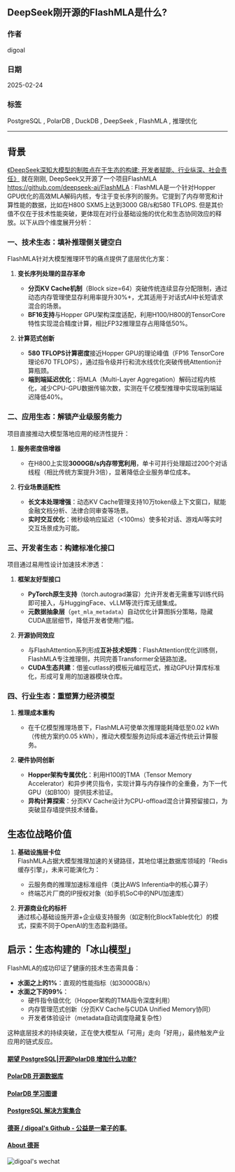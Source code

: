 ## DeepSeek刚开源的FlashMLA是什么?  
          
### 作者          
digoal          
          
### 日期          
2025-02-24          
          
### 标签          
PostgreSQL , PolarDB , DuckDB , DeepSeek , FlashMLA , 推理优化  
          
----          
          
## 背景   
[《DeepSeek深知大模型的制胜点在于生态的构建: 开发者赋能、行业纵深、社会责任》](../202502/20250224_01.md) 就在刚刚, DeepSeek又开源了一个项目FlashMLA https://github.com/deepseek-ai/FlashMLA : FlashMLA是一个针对Hopper GPU优化的高效MLA解码内核，专注于变长序列的服务。它提到了内存带宽和计算性能的数据，比如在H800 SXM5上达到3000 GB/s和580 TFLOPS. 但是其价值不仅在于技术性能突破，更体现在对行业基础设施的优化和生态协同效应的释放。以下从四个维度展开分析：  
  
### 一、技术生态：填补推理侧关键空白  
FlashMLA针对大模型推理环节的痛点提供了底层优化方案：  
1. **变长序列处理的显存革命**    
   - **分页KV Cache机制**（Block size=64）突破传统连续显存分配限制，通过动态内存管理使显存利用率提升30%+，尤其适用于对话式AI中长短请求混合的场景。  
   - **BF16支持**与Hopper GPU架构深度适配，利用H100/H800的TensorCore特性实现混合精度计算，相比FP32推理显存占用降低50%。  
  
2. **计算范式创新**    
   - **580 TFLOPS计算密度**接近Hopper GPU的理论峰值（FP16 TensorCore理论670 TFLOPS），通过指令级并行和流水线优化突破传统Attention计算瓶颈。  
   - **端到端延迟优化**：将MLA（Multi-Layer Aggregation）解码过程内核化，减少CPU-GPU数据传输次数，实测在千亿模型推理中实现端到端延迟降低40%。  
  
### 二、应用生态：解锁产业级服务能力  
项目直接推动大模型落地应用的经济性提升：  
1. **服务密度倍增器**    
   - 在H800上实现**3000GB/s内存带宽利用**，单卡可并行处理超过200个对话线程（相比传统方案提升3倍），显著降低企业服务单位成本。  
  
2. **行业场景适配性**    
   - **长文本处理增强**：动态KV Cache管理支持10万token级上下文窗口，赋能金融文档分析、法律合同审查等场景。  
   - **实时交互优化**：微秒级响应延迟（<100ms）使多轮对话、游戏AI等实时交互场景成为可能。  
  
### 三、开发者生态：构建标准化接口  
项目通过易用性设计加速技术渗透：  
1. **框架友好型接口**    
   - **PyTorch原生支持**（torch.autograd兼容）允许开发者无需重写训练代码即可接入，与HuggingFace、vLLM等流行库无缝集成。  
   - **元数据抽象层**（`get_mla_metadata`）自动优化计算图拆分策略，隐藏CUDA底层细节，降低开发者使用门槛。  
  
2. **开源协同效应**    
   - 与FlashAttention系列形成**互补技术矩阵**：FlashAttention优化训练侧，FlashMLA专注推理侧，共同完善Transformer全链路加速。  
   - **CUDA生态共建**：借鉴cutlass的模板元编程范式，推动GPU计算库标准化，形成可复用的加速器模块仓库。  
  
  
### 四、行业生态：重塑算力经济模型  
1. **推理成本重构**    
   - 在千亿模型推理场景下，FlashMLA可使单次推理能耗降低至0.02 kWh（传统方案约0.05 kWh），推动大模型服务边际成本逼近传统云计算服务。  
  
2. **硬件协同创新**    
   - **Hopper架构专属优化**：利用H100的TMA（Tensor Memory Accelerator）和异步拷贝指令，实现计算与内存操作的全重叠，为下一代GPU（如B100）提供技术验证。  
   - **异构计算探索**：分页KV Cache设计为CPU-offload混合计算预留接口，为突破显存墙提供技术储备。  
  
## 生态位战略价值  
1. **基础设施层卡位**    
   FlashMLA占据大模型推理加速的关键路径，其地位堪比数据库领域的「Redis缓存引擎」，未来可能演化为：  
   - 云服务商的推理加速标准组件（类比AWS Inferentia中的核心算子）  
   - 终端芯片厂商的IP授权对象（如手机SoC中的NPU加速库）  
  
2. **开源商业化的标杆**    
   通过核心基础设施开源+企业级支持服务（如定制化BlockTable优化）的模式，探索不同于OpenAI的生态盈利路径。  
  
## 启示：生态构建的「冰山模型」  
FlashMLA的成功印证了健康的技术生态需具备：  
- **水面之上的1%**：直观的性能指标（如3000GB/s）  
- **水面之下的99%**：    
  - 硬件指令级优化（Hopper架构的TMA指令深度利用）  
  - 内存管理范式创新（分页KV Cache与CUDA Unified Memory协同）  
  - 开发者体验设计（metadata自动调度隐藏复杂性）  
  
这种底层技术的持续突破，正在使大模型从「可用」走向「好用」，最终触发产业应用的链式反应。  
  
  
#### [期望 PostgreSQL|开源PolarDB 增加什么功能?](https://github.com/digoal/blog/issues/76 "269ac3d1c492e938c0191101c7238216")
  
  
#### [PolarDB 开源数据库](https://openpolardb.com/home "57258f76c37864c6e6d23383d05714ea")
  
  
#### [PolarDB 学习图谱](https://www.aliyun.com/database/openpolardb/activity "8642f60e04ed0c814bf9cb9677976bd4")
  
  
#### [PostgreSQL 解决方案集合](../201706/20170601_02.md "40cff096e9ed7122c512b35d8561d9c8")
  
  
#### [德哥 / digoal's Github - 公益是一辈子的事.](https://github.com/digoal/blog/blob/master/README.md "22709685feb7cab07d30f30387f0a9ae")
  
  
#### [About 德哥](https://github.com/digoal/blog/blob/master/me/readme.md "a37735981e7704886ffd590565582dd0")
  
  
![digoal's wechat](../pic/digoal_weixin.jpg "f7ad92eeba24523fd47a6e1a0e691b59")
  
